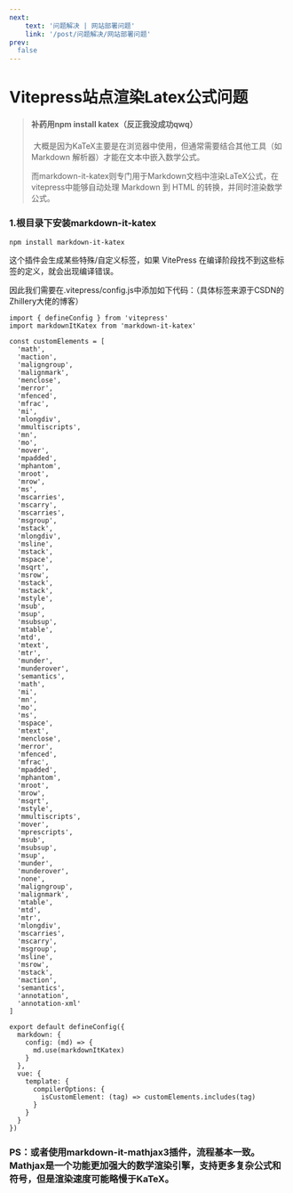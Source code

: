 ```yaml
---
next:  
    text: '问题解决 | 网站部署问题'
    link: '/post/问题解决/网站部署问题'
prev:
  false
---
```

# Vitepress站点渲染Latex公式问题

> #### 补药用npm install katex（反正我没成功qwq）
>
> ​	大概是因为KaTeX主要是在浏览器中使用，但通常需要结合其他工具（如 Markdown 解析器）才能在文本中嵌入数学公式。
>
> ​	而markdown-it-katex则专门用于Markdown文档中渲染LaTeX公式，在vitepress中能够自动处理 Markdown 到 HTML 的转换，并同时渲染数学公式。

### 1.根目录下安装markdown-it-katex

```
npm install markdown-it-katex
```

这个插件会生成某些特殊/自定义标签，如果 VitePress 在编译阶段找不到这些标签的定义，就会出现编译错误。

因此我们需要在.vitepress/config.js中添加如下代码：（具体标签来源于CSDN的Zhillery大佬的博客）

```
import { defineConfig } from 'vitepress'
import markdownItKatex from 'markdown-it-katex'

const customElements = [
  'math',
  'maction',
  'maligngroup',
  'malignmark',
  'menclose',
  'merror',
  'mfenced',
  'mfrac',
  'mi',
  'mlongdiv',
  'mmultiscripts',
  'mn',
  'mo',
  'mover',
  'mpadded',
  'mphantom',
  'mroot',
  'mrow',
  'ms',
  'mscarries',
  'mscarry',
  'mscarries',
  'msgroup',
  'mstack',
  'mlongdiv',
  'msline',
  'mstack',
  'mspace',
  'msqrt',
  'msrow',
  'mstack',
  'mstack',
  'mstyle',
  'msub',
  'msup',
  'msubsup',
  'mtable',
  'mtd',
  'mtext',
  'mtr',
  'munder',
  'munderover',
  'semantics',
  'math',
  'mi',
  'mn',
  'mo',
  'ms',
  'mspace',
  'mtext',
  'menclose',
  'merror',
  'mfenced',
  'mfrac',
  'mpadded',
  'mphantom',
  'mroot',
  'mrow',
  'msqrt',
  'mstyle',
  'mmultiscripts',
  'mover',
  'mprescripts',
  'msub',
  'msubsup',
  'msup',
  'munder',
  'munderover',
  'none',
  'maligngroup',
  'malignmark',
  'mtable',
  'mtd',
  'mtr',
  'mlongdiv',
  'mscarries',
  'mscarry',
  'msgroup',
  'msline',
  'msrow',
  'mstack',
  'maction',
  'semantics',
  'annotation',
  'annotation-xml'
]

export default defineConfig({
  markdown: {
    config: (md) => {
      md.use(markdownItKatex)
    }
  },
  vue: {
    template: {
      compilerOptions: {
        isCustomElement: (tag) => customElements.includes(tag)
      }
    }
  }
})

```

### PS：或者使用markdown-it-mathjax3插件，流程基本一致。Mathjax是一个功能更加强大的数学渲染引擎，支持更多复杂公式和符号，但是渲染速度可能略慢于KaTeX。
